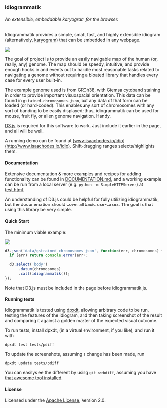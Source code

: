 ### Idiogrammatik
###### An extensible, embeddable karyogram for the browser.

Idiogrammatik provides a simple, small, fast, and highly extensible idiogram
(alternatively, [karyogram](http://en.wikipedia.org/wiki/Karyogram)) that can be
embedded in any webpage.

![](http://cl.ly/image/3k452P1D2V35/Screen%20Recording%202014-09-02%20at%2011.53%20PM.gif)

The goal of project is to provide an easily navigable map of the human (or,
really, any) genome. The map should be speedy, intuitive, and provide enough
hooks in and events out to handle most reasonable tasks related to navigating a
genome without requiring a bloated library that handles every case for every
user built-in.

The example genome used is from GRCh38, with Giemsa cytoband staining in order
to provide important visuospacial orientation. This data can be found in
`gstained-chromosomes.json`, but any data of that form can be loaded (or
hard-coded). This enables any sort of chromosomes with any sort of banding to be
easily displayed; thus, idiogrammatik can be used for mouse, fruit fly, or alien
genome navigation. Handy.

[D3.js](http://d3js.org/) is required for this software to work. Just include it
earlier in the page, and all will be well.

A running demo can be found at
[www.isaachodes.io/idio](http://www.isaachodes.io/idio). Shift-dragging ranges
selects/highlights them.

#### Documentation

Extensive documentation & more examples and recipes for adding functionality can
be found in [DOCUMENTATION.md](DOCUMENTATION.md), and a working example can be
run from a local server (e.g. `python -m SimpleHTTPServer`) at
[test.html](test.html).

An understanding of D3.js could be helpful for fully utilizing idiogrammatik,
but the documenation should cover all basic use-cases. The goal is that using
this library be very simple.

#### Quick Start

The minimum viable example:

![](http://cl.ly/image/0M371r0O3R1k/Screen%20Shot%202014-08-29%20at%205.19.56%20PM.png)

```javascript
d3.json('data/gstrained-chromosomes.json', function(err, chromosomes) {
  if (err) return console.error(err);

  d3.select('body')
      .datum(chromosomes)
      .call(idiogrammatik());
});
```

Note that D3.js must be included in the page before idiogrammatik.js.


#### Running tests

Idiogrammatik is tested using [dpxdt](https://github.com/bslatkin/dpxdt),
allowing arbitrary code to be run, testing the features of the idiogram, and
then taking screenshot of the result and comparing it against a golden master of
the expected visual outcome.

To run tests, install dpxdt, (in a virtual environment, if you like), and run it with

```
dpxdt test tests/pdiff
```

To update the screenshots, assuming a change has been made, run

```
dpxdt update tests/pdiff
```

You can easilys ee the different by using `git webdiff`, assuming you have
[that awesome tool installed](https://github.com/danvk/webdiff).

#### License

Licensed under the [Apache License](LICENSE.txt), Version 2.0.
